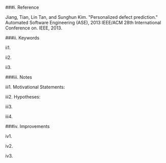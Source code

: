###i. Reference

Jiang, Tian, Lin Tan, and Sunghun Kim. "Personalized defect prediction." Automated Software Engineering (ASE), 2013 IEEE/ACM 28th International Conference on. IEEE, 2013.

###ii. Keywords

ii1. 

ii2. 

ii3. 

###iii. Notes

iii1. Motivational Statements:

iii2. Hypotheses: 

iii3. 

iii4. 

###iv. Improvements

iv1. 

iv2. 

iv3. 
